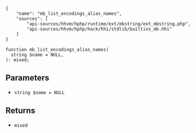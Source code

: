 ``` yamlmeta
{
    "name": "mb_list_encodings_alias_names",
    "sources": [
        "api-sources/hhvm/hphp/runtime/ext/mbstring/ext_mbstring.php",
        "api-sources/hhvm/hphp/hack/hhi/stdlib/builtins_mb.hhi"
    ]
}
```




``` Hack
function mb_list_encodings_alias_names(
  string $name = NULL,
): mixed;
```




## Parameters




+ ` string $name = NULL `




## Returns




* ` mixed `
<!-- HHAPIDOC -->

